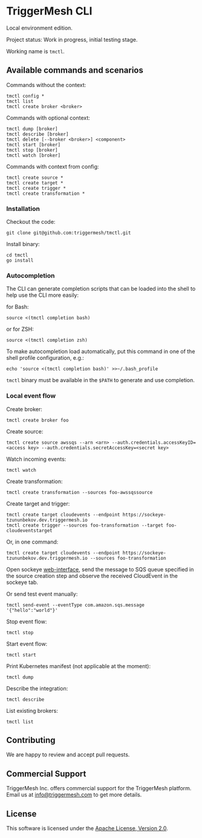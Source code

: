 # TriggerMesh CLI
Local environment edition.

Project status: Work in progress, initial testing stage.

Working name is `tmctl`.

## Available commands and scenarios

Commands without the context:

```
tmctl config *
tmctl list
tmctl create broker <broker>
```

Commands with optional context:

```
tmctl dump [broker]
tmctl describe [broker]
tmctl delete [--broker <broker>] <component>
tmctl start [broker]
tmctl stop [broker]
tmctl watch [broker]
```

Commands with context from config:

```
tmctl create source *
tmctl create target *
tmctl create trigger *
tmctl create transformation *
```

### Installation

Checkout the code:

```
git clone git@github.com:triggermesh/tmctl.git
```

Install binary:

```
cd tmctl
go install
```

### Autocompletion

The CLI can generate completion scripts that can be loaded into the shell
to help use the CLI more easily:

for Bash:
```
source <(tmctl completion bash)
```
or for ZSH:

```
source <(tmctl completion zsh)
```

To make autocompletion load automatically, put this command in one of the
shell profile configuration, e.g.:

```
echo 'source <(tmctl completion bash)' >>~/.bash_profile
```

`tmctl` binary must be available in the `$PATH` to generate and use completion.


### Local event flow

Create broker:

```
tmctl create broker foo
```

Create source:

```
tmctl create source awssqs --arn <arn> --auth.credentials.accessKeyID=<access key> --auth.credentials.secretAccessKey=<secret key>
```

Watch incoming events:

```
tmctl watch
```

Create transformation:
```
tmctl create transformation --sources foo-awssqssource
```

Create target and trigger:

```
tmctl create target cloudevents --endpoint https://sockeye-tzununbekov.dev.triggermesh.io
tmctl create trigger --sources foo-transformation --target foo-cloudeventstarget
```

Or, in one command:

```
tmctl create target cloudevents --endpoint https://sockeye-tzununbekov.dev.triggermesh.io --sources foo-transformation
```

Open sockeye [web-interface](https://sockeye-tzununbekov.dev.triggermesh.io), send the message to SQS queue specified in the source creation step and observe the received CloudEvent in the sockeye tab.

Or send test event manually:

```
tmctl send-event --eventType com.amazon.sqs.message '{"hello":"world"}'
```

Stop event flow:

```
tmctl stop
```

Start event flow:

```
tmctl start
```

Print Kubernetes manifest (not applicable at the moment):

```
tmctl dump
```

Describe the integration:

```
tmctl describe
```

List existing brokers:

```
tmctl list
```

## Contributing

We are happy to review and accept pull requests.

## Commercial Support

TriggerMesh Inc. offers commercial support for the TriggerMesh platform. Email us at <info@triggermesh.com> to get more details.

## License

This software is licensed under the [Apache License, Version 2.0][asl2].

[asl2]: https://www.apache.org/licenses/LICENSE-2.0
